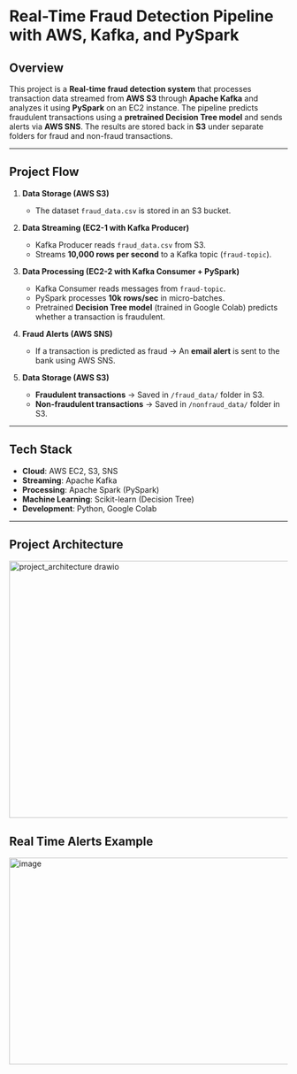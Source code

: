 # Real-Time Fraud Detection Pipeline with AWS, Kafka, and PySpark  

## Overview  
This project is a **Real-time fraud detection system** that processes transaction data streamed from **AWS S3** through **Apache Kafka** and analyzes it using **PySpark** on an EC2 instance. The pipeline predicts fraudulent transactions using a **pretrained Decision Tree model** and sends alerts via **AWS SNS**. The results are stored back in **S3** under separate folders for fraud and non-fraud transactions.  

---

## Project Flow  

1. **Data Storage (AWS S3)**  
   - The dataset `fraud_data.csv` is stored in an S3 bucket.  

2. **Data Streaming (EC2-1 with Kafka Producer)**  
   - Kafka Producer reads `fraud_data.csv` from S3.  
   - Streams **10,000 rows per second** to a Kafka topic (`fraud-topic`).  

3. **Data Processing (EC2-2 with Kafka Consumer + PySpark)**  
   - Kafka Consumer reads messages from `fraud-topic`.  
   - PySpark processes **10k rows/sec** in micro-batches.  
   - Pretrained **Decision Tree model** (trained in Google Colab) predicts whether a transaction is fraudulent.  

4. **Fraud Alerts (AWS SNS)**  
   - If a transaction is predicted as fraud → An **email alert** is sent to the bank using AWS SNS.  

5. **Data Storage (AWS S3)**  
   - **Fraudulent transactions** → Saved in `/fraud_data/` folder in S3.  
   - **Non-fraudulent transactions** → Saved in `/nonfraud_data/` folder in S3.  

---

## Tech Stack  

- **Cloud**: AWS EC2, S3, SNS  
- **Streaming**: Apache Kafka  
- **Processing**: Apache Spark (PySpark)  
- **Machine Learning**: Scikit-learn (Decision Tree)  
- **Development**: Python, Google Colab  

---

## Project Architecture  

<img width="827" height="465" alt="project_architecture drawio" src="https://github.com/user-attachments/assets/e9b862a8-1ef4-4ca3-b810-028bcb4f68cd" />

## Real Time Alerts Example
<img width="593" height="374" alt="image" src="https://github.com/user-attachments/assets/2f387223-1cf6-4f15-877d-32e7246f6b1b" />
